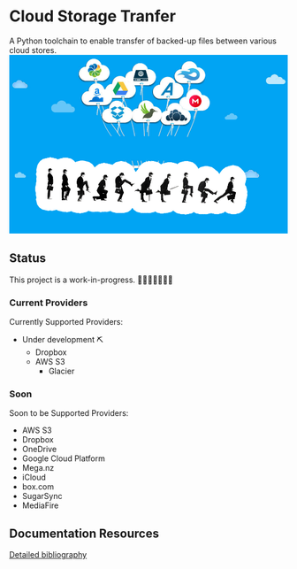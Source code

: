 # Cloud Storage Tranfer

A Python toolchain to enable transfer of backed-up files between various cloud stores.
![Python Silly Walks will transfer your data](CloudStorageTransfer.jpg)

## Status

This project is a work-in-progress. 👷🏽‍♀️👷🏽‍♂️🚧

### Current Providers

Currently Supported Providers:

- Under development ⛏
  - Dropbox
  - AWS S3
    - Glacier

### Soon

Soon to be Supported Providers:

- AWS S3
- Dropbox
- OneDrive
- Google Cloud Platform
- Mega.nz
- iCloud
- box.com
- SugarSync
- MediaFire

## Documentation Resources

[Detailed bibliography](bibliography.md)
